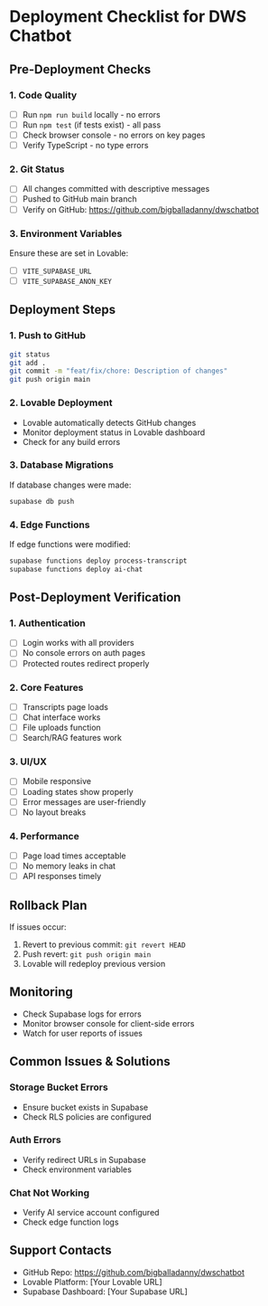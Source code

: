 # Deployment Checklist for DWS Chatbot

## Pre-Deployment Checks

### 1. Code Quality
- [ ] Run `npm run build` locally - no errors
- [ ] Run `npm test` (if tests exist) - all pass
- [ ] Check browser console - no errors on key pages
- [ ] Verify TypeScript - no type errors

### 2. Git Status
- [ ] All changes committed with descriptive messages
- [ ] Pushed to GitHub main branch
- [ ] Verify on GitHub: https://github.com/bigballadanny/dwschatbot

### 3. Environment Variables
Ensure these are set in Lovable:
- [ ] `VITE_SUPABASE_URL`
- [ ] `VITE_SUPABASE_ANON_KEY`

## Deployment Steps

### 1. Push to GitHub
```bash
git status
git add .
git commit -m "feat/fix/chore: Description of changes"
git push origin main
```

### 2. Lovable Deployment
- Lovable automatically detects GitHub changes
- Monitor deployment status in Lovable dashboard
- Check for any build errors

### 3. Database Migrations
If database changes were made:
```bash
supabase db push
```

### 4. Edge Functions
If edge functions were modified:
```bash
supabase functions deploy process-transcript
supabase functions deploy ai-chat
```

## Post-Deployment Verification

### 1. Authentication
- [ ] Login works with all providers
- [ ] No console errors on auth pages
- [ ] Protected routes redirect properly

### 2. Core Features
- [ ] Transcripts page loads
- [ ] Chat interface works
- [ ] File uploads function
- [ ] Search/RAG features work

### 3. UI/UX
- [ ] Mobile responsive
- [ ] Loading states show properly
- [ ] Error messages are user-friendly
- [ ] No layout breaks

### 4. Performance
- [ ] Page load times acceptable
- [ ] No memory leaks in chat
- [ ] API responses timely

## Rollback Plan
If issues occur:
1. Revert to previous commit: `git revert HEAD`
2. Push revert: `git push origin main`
3. Lovable will redeploy previous version

## Monitoring
- Check Supabase logs for errors
- Monitor browser console for client-side errors
- Watch for user reports of issues

## Common Issues & Solutions

### Storage Bucket Errors
- Ensure bucket exists in Supabase
- Check RLS policies are configured

### Auth Errors
- Verify redirect URLs in Supabase
- Check environment variables

### Chat Not Working
- Verify AI service account configured
- Check edge function logs

## Support Contacts
- GitHub Repo: https://github.com/bigballadanny/dwschatbot
- Lovable Platform: [Your Lovable URL]
- Supabase Dashboard: [Your Supabase URL]